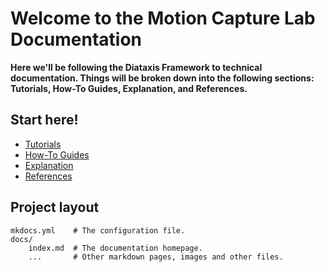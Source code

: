 # Welcome to the Motion Capture Lab Documentation

__Here we'll be following the Diataxis Framework to technical documentation. 
Things will be broken down into the following sections: Tutorials, How-To Guides, Explanation, and References.__  

## Start here!

* [Tutorials]()
* [How-To Guides]()
* [Explanation]()
* [References]()


## Project layout

    mkdocs.yml    # The configuration file.
    docs/
        index.md  # The documentation homepage.
        ...       # Other markdown pages, images and other files.
